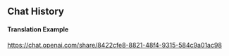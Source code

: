 ## Chat History

#### Translation Example

https://chat.openai.com/share/8422cfe8-8821-48f4-9315-584c9a01ac98
